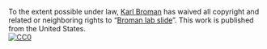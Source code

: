 To the extent possible under law,
[Karl Broman](https://github.com/kbroman)
has waived all copyright and related or neighboring rights to
&ldquo;[Broman lab slide](https://github.com/kbroman/Slide4BDS)&rdquo;.
This work is published from the United States.
<br/>
[![CC0](https://i.creativecommons.org/p/zero/1.0/88x31.png)](https://creativecommons.org/publicdomain/zero/1.0/)
